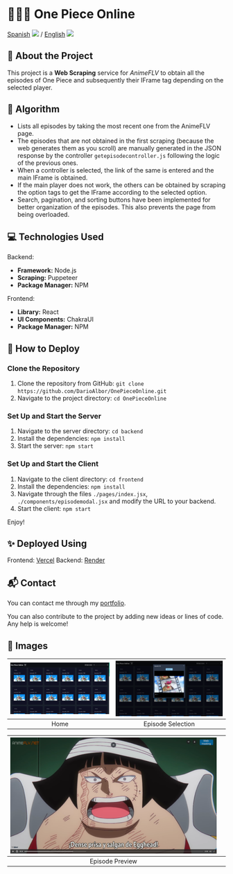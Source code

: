 # 🍖🏴‍☠️ One Piece Online

[Spanish](readme.md) <img src="https://flagicons.lipis.dev/flags/4x3/ar.svg" width="20"/> / [English](readme_en.md) <img src="https://flagicons.lipis.dev/flags/4x3/us.svg" width="20"/>

## 📖 About the Project

This project is a **Web Scraping** service for *AnimeFLV* to obtain all the episodes of One Piece and subsequently their IFrame tag depending on the selected player.

## 🧠 Algorithm

- Lists all episodes by taking the most recent one from the AnimeFLV page.
- The episodes that are not obtained in the first scraping (because the web generates them as you scroll) are manually generated in the JSON response by the controller `getepisodecontroller.js` following the logic of the previous ones.
- When a controller is selected, the link of the same is entered and the main IFrame is obtained.
- If the main player does not work, the others can be obtained by scraping the option tags to get the IFrame according to the selected option.
- Search, pagination, and sorting buttons have been implemented for better organization of the episodes. This also prevents the page from being overloaded.

## 💻 Technologies Used

Backend:
- **Framework:** Node.js
- **Scraping:** Puppeteer
- **Package Manager:** NPM

Frontend:
- **Library:** React
- **UI Components:** ChakraUI
- **Package Manager:** NPM

## 🚀 How to Deploy

### Clone the Repository

1. Clone the repository from GitHub: `git clone https://github.com/DarioAlbor/OnePieceOnline.git`
2. Navigate to the project directory: `cd OnePieceOnline`

### Set Up and Start the Server

1. Navigate to the server directory: `cd backend`
2. Install the dependencies: `npm install`
4. Start the server: `npm start`

### Set Up and Start the Client

1. Navigate to the client directory: `cd frontend`
2. Install the dependencies: `npm install`
3. Navigate through the files `./pages/index.jsx`, `./components/episodemodal.jsx` and modify the URL to your backend.
4. Start the client: `npm start`

Enjoy!

## ✨ Deployed Using

Frontend: [Vercel](https://vercel.com)
Backend: [Render](https://render.com)

## 📬 Contact

You can contact me through my [portfolio](https://darioalbor.dev.ar).

You can also contribute to the project by adding new ideas or lines of code. Any help is welcome!

## 📸 Images

| ![Home](./imagesgit/1.png) | ![Episode Selection](./imagesgit/2.png) |
|:------------------------------------------:|:----------------------------------------------------:|
| Home                         | Episode Selection                                |

| ![Episode](./imagesgit/3.png)        | ![]()                 |
|:------------------------------------------:|:----------------------------------------------------:|
| Episode Preview                                    |                                            |